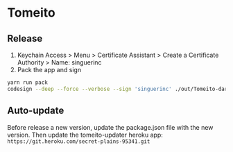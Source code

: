 # Tomeito

## Release

1.  Keychain Access > Menu > Certificate Assistant > Create a Certificate Authority > Name: singuerinc
2.  Pack the app and sign

```bash
yarn run pack
codesign --deep --force --verbose --sign 'singuerinc' ./out/Tomeito-darwin-x64/Tomeito.app
```

## Auto-update

Before release a new version, update the package.json file with the new version. Then update the tomeito-updater heroku app: `https://git.heroku.com/secret-plains-95341.git`
